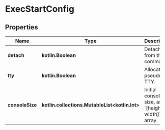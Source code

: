 
# ExecStartConfig

## Properties
Name | Type | Description | Notes
------------ | ------------- | ------------- | -------------
**detach** | **kotlin.Boolean** | Detach from the command. |  [optional]
**tty** | **kotlin.Boolean** | Allocate a pseudo-TTY. |  [optional]
**consoleSize** | **kotlin.collections.MutableList&lt;kotlin.Int&gt;** | Initial console size, as an &#x60;[height, width]&#x60; array. |  [optional]



